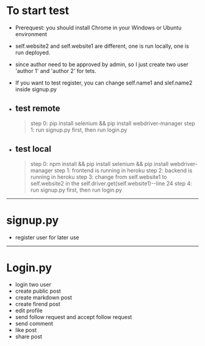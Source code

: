 # To start test
 - Prerequest: you should install Chrome in your Windows or Ubuntu environment
 - self.website2 and self.website1 are different, one is run locally, one is run deployed.
 - since author need to be approved by admin, so I just create two user 'author 1' and 'author 2' for tets.
 - If you want to test register, you can change self.name1 and slef.name2 inside signup.py 
 - ## test remote

	>  step 0: pip install selenium && pip install webdriver-manager
	> step 1: run signup.py first, then run login.py

 - ## test local
   > step 0: npm install && pip install selenium && pip install webdriver-manager
   > step 1: frontend is running in heroku
   > step 2: backend is running in heroku
   > step 3: change from self.website1 to self.website2 in the self.driver.get(self.website1)--line 24
   > step 4: run signup.py first, then run login.py

---
# signup.py
  - register user for later use

---
# Login.py
- login two user
- create public post
- create markdown post
- create firend post
- edit profile
- send follow request and accept follow request
- send comment
- like post
- share post